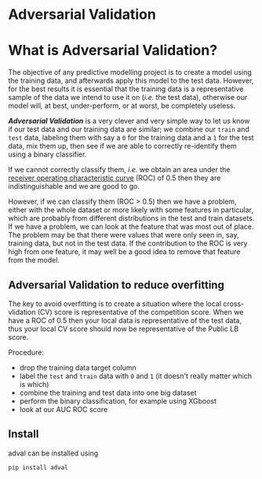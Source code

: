 Adversarial Validation
========================

# What is Adversarial Validation?
The objective of any predictive modelling project is to create a model using the training data, 
and afterwards apply this model to the test data. 
However, for the best results it is essential that 
the training data is a representative sample of the data 
we intend to use it on (*i.e.* the test data), 
otherwise our model will, at best, under-perform, or at worst, be completely useless.   

***Adversarial Validation*** is a very clever and 
very simple way to let us know if our test data and our training data are similar; 
we combine our `train` and `test` data, 
labeling them with say a `0` for the training data and a `1` for the test data, 
mix them up, then see if we are able to correctly re-identify them using a binary classifier.

If we cannot correctly classify them, *i.e.* we obtain an area under the 
[receiver operating characteristic curve](https://en.wikipedia.org/wiki/Receiver_operating_characteristic) (ROC) 
of 0.5 then they are indistinguishable and we are good to go.

However, if we can classify them (ROC > 0.5) then we have a problem, 
either with the whole dataset or more likely with some features in particular, 
which are probably from  different distributions in the test and train datasets.
If we have a problem, 
we can look at the feature that was most out of place. 
The problem may be that there were values that were only seen in, 
say, training data, but not in the test data. 
If the contribution to the ROC is very high from one feature, 
it may well be a good idea to remove that feature from the model.


## Adversarial Validation to reduce overfitting
The key to avoid overfitting is to create a situation 
where the local cross-vlidation (CV) score is representative of the competition score. 
When we have a ROC of 0.5 then your local data is representative of the test data, 
thus your local CV score should now be representative of the Public LB score.

Procedure:

* drop the training data target column 
* label the `test` and `train` data with `0` and `1` (it doesn't really matter which is which)
* combine the training and test data into one big dataset
* perform the binary classification, for example using XGboost
* look at our AUC ROC score

## Install
adval can be installed using
```
pip install adval
